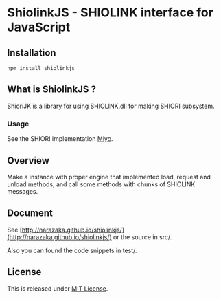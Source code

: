 ShiolinkJS - SHIOLINK interface for JavaScript
=============================================

Installation
--------------------------

    npm install shiolinkjs

What is ShiolinkJS ?
--------------------------

ShioriJK is a library for using SHIOLINK.dll for making SHIORI subsystem.

### Usage

See the SHIORI implementation [Miyo](https://github.com/Narazaka/miyoshiori.git).

Overview
--------------------------

Make a instance with proper engine that implemented load, request and unload methods, and call some methods with chunks of SHIOLINK messages.

Document
--------------------------

See [http://narazaka.github.io/shiolinkjs/](http://narazaka.github.io/shiolinkjs/) or the source in src/.

Also you can found the code snippets in test/.

License
--------------------------

This is released under [MIT License](http://narazaka.net/license/MIT?2014).
